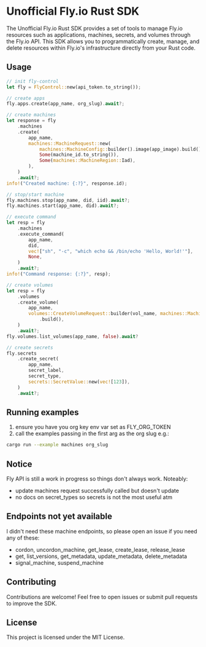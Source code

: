 # Unofficial Fly.io Rust SDK

The Unofficial Fly.io Rust SDK provides a set of tools to manage Fly.io resources such as applications, machines, secrets, and volumes through the Fly.io API. This SDK allows you to programmatically create, manage, and delete resources within Fly.io's infrastructure directly from your Rust code.

## Usage

```rust
// init fly-control
let fly = FlyControl::new(api_token.to_string());

// create apps
fly.apps.create(app_name, org_slug).await?;

// create machines
let response = fly
    .machines
    .create(
        app_name,
        machines::MachineRequest::new(
            machines::MachineConfig::builder().image(app_image).build(),
            Some(machine_id.to_string()),
            Some(machines::MachineRegion::Iad),
        ),
    )
    .await?;
info!("Created machine: {:?}", response.id);

// stop/start machine
fly.machines.stop(app_name, did, iid).await?;
fly.machines.start(app_name, did).await?;

// execute command
let resp = fly
    .machines
    .execute_command(
        app_name,
        did,
        vec!["sh", "-c", "which echo && /bin/echo 'Hello, World!'"],
        None,
    )
    .await?;
info!("Command response: {:?}", resp);

// create volumes
let resp = fly
    .volumes
    .create_volume(
        app_name,
        volumes::CreateVolumeRequest::builder(vol_name, machines::MachineRegion::Ams, 10)
            .build(),
    )
    .await?;
fly.volumes.list_volumes(app_name, false).await?

// create secrets
fly.secrets
    .create_secret(
        app_name,
        secret_label,
        secret_type,
        secrets::SecretValue::new(vec![123]),
    )
    .await?;
```

## Running examples

1. ensure you have you org key env var set as FLY_ORG_TOKEN
2. call the examples passing in the first arg as the org slug e.g.:

```bash
cargo run --example machines org_slug
```

## Notice

Fly API is still a work in progress so things don't always work. Noteably:

- update machines request successfully called but doesn't update
- no docs on secret_types so secrets is not the most useful atm

## Endpoints not yet available

I didn't need these machine endpoints, so please open an issue if you need any of these:

- cordon, uncordon_machine, get_lease, create_lease, release_lease
- get, list_versions, get_metadata, update_metadata, delete_metadata
- signal_machine, suspend_machine

## Contributing

Contributions are welcome! Feel free to open issues or submit pull requests to improve the SDK.

## License

This project is licensed under the MIT License.
